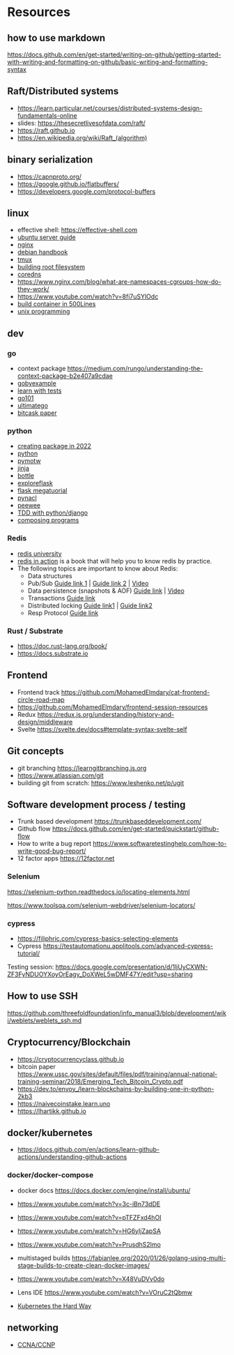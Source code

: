 # Resources


## how to use markdown 
https://docs.github.com/en/get-started/writing-on-github/getting-started-with-writing-and-formatting-on-github/basic-writing-and-formatting-syntax


## Raft/Distributed systems
- https://learn.particular.net/courses/distributed-systems-design-fundamentals-online
- slides: https://thesecretlivesofdata.com/raft/
- https://raft.github.io
- https://en.wikipedia.org/wiki/Raft_(algorithm)

## binary serialization
- https://capnproto.org/
- https://google.github.io/flatbuffers/
- https://developers.google.com/protocol-buffers

## linux 
- effective shell: https://effective-shell.com
- [ubuntu server guide](https://help.ubuntu.com/lts/serverguide/)
- [nginx](https://www.nginx.com/)
- [debian handbook](https://debian-handbook.info)
- [tmux](https://www.hamvocke.com/blog/a-quick-and-easy-guide-to-tmux/)
- [building root filesystem](https://emreboy.wordpress.com/2012/12/20/building-a-root-file-system-using-busybox/)
- [coredns](https://coredns.io)
- https://www.nginx.com/blog/what-are-namespaces-cgroups-how-do-they-work/ 
- https://www.youtube.com/watch?v=8fi7uSYlOdc
- [build container in 500Lines](https://blog.lizzie.io/linux-containers-in-500-loc.html)
- [unix programming](https://stevens.netmeister.org/631/#syllabus)

## dev

### go 
- context package https://medium.com/rungo/understanding-the-context-package-b2e407a9cdae
- [gobyexample](https://gobyexample.com)
- [learn with tests](https://quii.gitbook.io/learn-go-with-tests/)
- [go101](https://go101.org/article/101.html)
- [ultimatego](https://github.com/hoanhan101/ultimate-go)
- [bitcask paper](https://riak.com/assets/bitcask-intro.pdf)


### python
- [creating package in 2022](https://mathspp.com/blog/how-to-create-a-python-package-in-2022)
- [python](https://docs.python.org/3/tutorial/index.html)
- [pymotw](https://pymotw.com/3/) 
- [jinja](https://jinja.palletsprojects.com/en/2.10.x/)
- [bottle](https://bottlepy.org/docs/dev/)
- [exploreflask](https://exploreflask.com/en/latest/)
- [flask megatuorial](https://blog.miguelgrinberg.com/post/the-flask-mega-tutorial-part-i-hello-world)
- [pynacl](https://pynacl.readthedocs.io/en/latest/)
- [peewee](http://docs.peewee-orm.com/en/latest/)
- [TDD with python/django](https://www.obeythetestinggoat.com)
- [composing programs](http://composingprograms.com/)


### Redis
- [redis university](https://university.redis.com)
- [redis in action](https://redislabs.com/redis-in-action/) is a book that will help you to know redis by practice.
- The following topics are important to know about Redis:
  - Data structures
  - Pub/Sub [Guide link 1](https://redis.io/topics/pubsub) | [Guide link 2](https://www.tutorialspoint.com/redis/redis_pub_sub.htm) | [Video](https://youtu.be/33N1mgiRYK0)
  - Data persistence (snapshots & AOF) [Guide link](https://redis.io/topics/persistence)  | [Video](https://youtu.be/Hbt56gFj998?t=2042)
  - Transactions [Guide link](https://www.tutorialspoint.com/redis/redis_transactions.htm)
  - Distributed locking [Guide link1](https://redis.io/topics/distlock) | [Guide link2](https://medium.com/@rohansaraf/distributed-locking-with-redis-ecb0773e7695)
  - Resp Protocol [Guide link](https://redis.io/topics/protocol)

### Rust / Substrate
- https://doc.rust-lang.org/book/
- https://docs.substrate.io

## Frontend 

- Frontend track https://github.com/MohamedElmdary/cat-frontend-circle-road-map
- https://github.com/MohamedElmdary/frontend-session-resources
- Redux https://redux.js.org/understanding/history-and-design/middleware
- Svelte https://svelte.dev/docs#template-syntax-svelte-self


## Git concepts

- git branching https://learngitbranching.js.org
- https://www.atlassian.com/git
- building git from scratch: https://www.leshenko.net/p/ugit

## Software development process / testing

- Trunk based development https://trunkbaseddevelopment.com/
- Github flow https://docs.github.com/en/get-started/quickstart/github-flow
- How to write a bug report https://www.softwaretestinghelp.com/how-to-write-good-bug-report/
- 12 factor apps https://12factor.net

### Selenium

https://selenium-python.readthedocs.io/locating-elements.html

https://www.toolsqa.com/selenium-webdriver/selenium-locators/


### cypress

- https://filiphric.com/cypress-basics-selecting-elements
- Cypress https://testautomationu.applitools.com/advanced-cypress-tutorial/

Testing session: https://docs.google.com/presentation/d/1ljUyCXWN-ZF3FyNDUOYXoyOrEagy_DoXWeL5wDMF47Y/edit?usp=sharing



## How to use SSH 
https://github.com/threefoldfoundation/info_manual3/blob/development/wiki/weblets/weblets_ssh.md


## Cryptocurrency/Blockchain

- https://cryptocurrencyclass.github.io
- bitcoin paper https://www.ussc.gov/sites/default/files/pdf/training/annual-national-training-seminar/2018/Emerging_Tech_Bitcoin_Crypto.pdf
- https://dev.to/envoy_/learn-blockchains-by-building-one-in-python-2kb3
- https://naivecoinstake.learn.uno
- https://lhartikk.github.io

## docker/kubernetes
- https://docs.github.com/en/actions/learn-github-actions/understanding-github-actions

### docker/docker-compose
- docker docs https://docs.docker.com/engine/install/ubuntu/
- https://www.youtube.com/watch?v=3c-iBn73dDE
- https://www.youtube.com/watch?v=pTFZFxd4hOI
- https://www.youtube.com/watch?v=HG6yIjZapSA
- https://www.youtube.com/watch?v=PrusdhS2lmo
- multistaged builds https://fabianlee.org/2020/01/26/golang-using-multi-stage-builds-to-create-clean-docker-images/

- https://www.youtube.com/watch?v=X48VuDVv0do
- Lens IDE https://www.youtube.com/watch?v=VOruC2tQbmw
- [Kubernetes the Hard Way](https://github.com/kelseyhightower/kubernetes-the-hard-way)


## networking
- [CCNA/CCNP](https://www.youtube.com/playlist?list=PL77yNtB4-LjnN2FU3h1v5hIJOHZfW9ugq)
